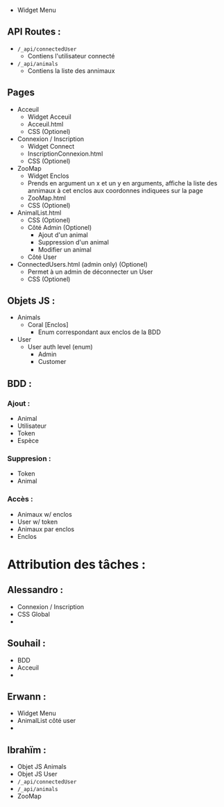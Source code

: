 * Widget Menu
    
## API Routes :
 * `/_api/connectedUser`
   * Contiens l'utilisateur connecté
 * `/_api/animals`
   * Contiens la liste des annimaux

## Pages
 * Acceuil
   * Widget Acceuil
   * Acceuil.html
   * CSS (Optionel)
 * Connexion / Inscription
   * Widget Connect
   * InscriptionConnexion.html
   * CSS (Optionel)
 * ZooMap
   * Widget Enclos
    * Prends en argument un x et un y en arguments, affiche la liste des annimaux à cet enclos aux coordonnes indiquees sur la page
   * ZooMap.html
   * CSS (Optionel)
 * AnimalList.html
   * CSS (Optionel)
   * Côté Admin (Optionel)
     * Ajout d'un animal
     * Suppression d'un animal
     * Modifier un animal
   * Côté User
 * ConnectedUsers.html (admin only) (Optionel)
   * Permet à un admin de déconnecter un User
   * CSS (Optionel)

## Objets JS :
 * Animals
   * Coral [Enclos]
     * Enum correspondant aux enclos de la BDD
 * User
   * User auth level (enum)
     * Admin
     * Customer

## BDD :
 ### Ajout :
   * Animal
   * Utilisateur
   * Token
   * Espèce
 ### Suppresion :
   * Token
   * Animal
 ### Accès :
   * Animaux w/ enclos
   * User w/ token
   * Animaux par enclos
   * Enclos


# Attribution des tâches :
## Alessandro :
  * Connexion / Inscription
  * CSS Global
  * 
## Souhail :
  * BDD
  * Acceuil
  * 
## Erwann :
  * Widget Menu
  * AnimalList côté user
  * 
## Ibrahïm :
  * Objet JS Animals
  * Objet JS User
  * `/_api/connectedUser`
  * `/_api/animals`
  * ZooMap
